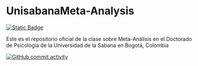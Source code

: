 # UnisabanaMeta-Analysis
[![Static Badge](https://img.shields.io/badge/UnisabanaMetaAnalysis-%23B9DDFB?style=flat-square&logo=GitHub&logoColor=%23d09f14&label=Repositorio&labelColor=%23012563&color=%239c0911&link=https%3A%2F%2Fgithub.com%2Fjcorrean%2FUnisabanaMetaAnalysis)](https://github.com/jcorrean/UnisabanaMetaAnalysis)




Este es el repositorio oficial de la clase sobre Meta-Análisis en el Doctorado de Psicología de la Universidad de la Sabana en Bogotá, Colombia

[![GitHub commit activity](https://img.shields.io/github/commit-activity/t/jcorrean/UnisabanaMetaAnalysis?style=flat&logo=GitHub&logoColor=%23d09f14&label=Commits&labelColor=9c0911&color=012563)](https://github.com/jcorrean/UnisabanaMetaAnalysis)





